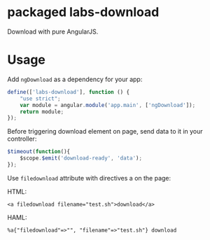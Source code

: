 # packaged labs-download

Download with pure AngularJS.
# Usage

Add `ngDownload` as a dependency for your app:

```javascript
define(['labs-download'], function () {
    "use strict";
    var module = angular.module('app.main', ['ngDownload']);
    return module;
});
```
Before triggering download element on page, send data to it in your controller:
```javascript
$timeout(function(){
    $scope.$emit('download-ready', 'data');
});
```
Use `filedownload` attribute with directives a on the page:

HTML:
```
<a filedownload filename="test.sh">download</a>
```

HAML:
```
%a{"filedownload"=>"", "filename"=>"test.sh"} download
```
